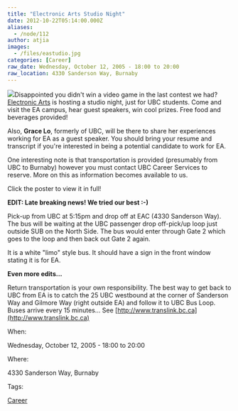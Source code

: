 ```yaml
---
title: "Electronic Arts Studio Night"
date: 2012-10-22T05:14:00.000Z
aliases:
  - /node/112
author: atjia
images:
  - /files/eastudio.jpg
categories: [Career]
raw_date: Wednesday, October 12, 2005 - 18:00 to 20:00
raw_location: 4330 Sanderson Way, Burnaby
---
```


[![](/files/eastudio.jpg)](/files/Studio%20Night%20Oct%2012.jpg)Disappointed you didn't win a video game in the last contest we had? [Electronic Arts](http://www.ea.com) is hosting a studio night, just for UBC students. Come and visit the EA campus, hear guest speakers, win cool prizes. Free food and beverages provided!

Also, **Grace Lo**, formerly of UBC, will be there to share her experiences working for EA as a guest speaker. You should bring your resume and transcript if you're interested in being a potential candidate to work for EA.

One interesting note is that transportation is provided (presumably from UBC to Burnaby) however you must contact UBC Career Services to reserve. More on this as information becomes available to us.

Click the poster to view it in full!

**EDIT: Late breaking news! We tried our best :-)**

Pick-up from UBC at 5:15pm and drop off at EAC (4330 Sanderson Way). The bus will be waiting at the UBC passenger drop off-pick/up loop just outside SUB on the North Side. The bus would enter through Gate 2 which goes to the loop and then back out Gate 2 again.

It is a white "limo" style bus. It should have a sign in the front window stating it is for EA.

**Even more edits...**

Return transportation is your own responsibility. The best way to get back to UBC from EA is to catch the 25 UBC westbound at the corner of Sanderson Way and Gilmore Way (right outside EA) and follow it to UBC Bus Loop. Buses arrive every 15 minutes... See [http://www.translink.bc.ca](http://www.translink.bc.ca)

When: 

Wednesday, October 12, 2005 - 18:00 to 20:00

Where: 

4330 Sanderson Way, Burnaby

Tags: 

[Career](/career)
